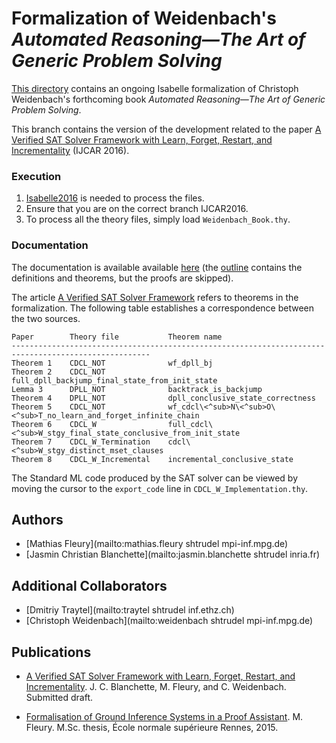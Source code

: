 # Formalization of Weidenbach's _Automated Reasoning―The Art of Generic Problem Solving_ #

[This directory](https://bitbucket.org/jasmin_blanchette/isafol/src/IJCAR2016/Weidenbach_Book/) contains an ongoing Isabelle formalization of Christoph Weidenbach's forthcoming book _Automated Reasoning―The Art of Generic Problem Solving_. 

This branch contains the version of the development related to the paper
[A Verified SAT Solver Framework with Learn, Forget, Restart, and Incrementality](http://people.mpi-inf.mpg.de/~jblanche/sat.pdf) (IJCAR 2016).

### Execution ###

1. [Isabelle2016](http://isabelle.in.tum.de/website-Isabelle2016) is needed to process the files.
2. Ensure that you are on the correct branch IJCAR2016.
3. To process all the theory files, simply load ```Weidenbach_Book.thy```.

### Documentation ###

The documentation is available available 
[here](http://people.mpi-inf.mpg.de/~mfleury/IsaFoL/IJCAR2016/Weidenbach_Book) (the 
[outline](http://people.mpi-inf.mpg.de/~mfleury/IsaFoL/IJCAR2016/Weidenbach_Book/outline.pdf) contains the definitions and theorems, but the proofs are skipped).

The article [A Verified SAT Solver Framework](http://people.mpi-inf.mpg.de/~jblanche/sat.pdf) refers to theorems in the formalization. The following table establishes a correspondence between the two sources.

    Paper        Theory file           Theorem name
    -----------------------------------------------------------------------------------------------------
    Theorem 1    CDCL_NOT              wf_dpll_bj
    Theorem 2    CDCL_NOT              full_dpll_backjump_final_state_from_init_state
    Lemma 3      DPLL_NOT              backtrack_is_backjump
    Theorem 4    DPLL_NOT              dpll_conclusive_state_correctness
    Theorem 5    CDCL_NOT              wf_cdcl\<^sub>N\<^sub>O\<^sub>T_no_learn_and_forget_infinite_chain
    Theorem 6    CDCL_W                full_cdcl\<^sub>W_stgy_final_state_conclusive_from_init_state
    Theorem 7    CDCL_W_Termination    cdcl\<^sub>W_stgy_distinct_mset_clauses
    Theorem 8    CDCL_W_Incremental    incremental_conclusive_state

The Standard ML code produced by the SAT solver can be viewed by moving the cursor to the ```export_code``` line in ```CDCL_W_Implementation.thy```.


## Authors ##

* [Mathias Fleury](mailto:mathias.fleury shtrudel mpi-inf.mpg.de)
* [Jasmin Christian Blanchette](mailto:jasmin.blanchette shtrudel inria.fr)

## Additional Collaborators ##

* [Dmitriy Traytel](mailto:traytel shtrudel inf.ethz.ch)
* [Christoph Weidenbach](mailto:weidenbach shtrudel mpi-inf.mpg.de)

## Publications ##

* [A Verified SAT Solver Framework with Learn, Forget, Restart, and Incrementality](http://people.mpi-inf.mpg.de/~jblanche/sat.pdf).
  J. C. Blanchette, M. Fleury, and C. Weidenbach. Submitted draft.

* [Formalisation of Ground Inference Systems in a Proof Assistant](http://www.mpi-inf.mpg.de/fileadmin/inf/rg1/Documents/fleury_master_thesis.pdf).
  M. Fleury.
  M.Sc. thesis, École normale supérieure Rennes, 2015.

